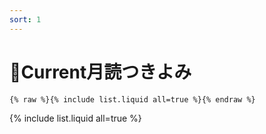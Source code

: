 ```yaml
---
sort: 1
---
```


# 🌙Current月読つきよみ

```
{% raw %}{% include list.liquid all=true %}{% endraw %}
```

{% include list.liquid all=true %}
